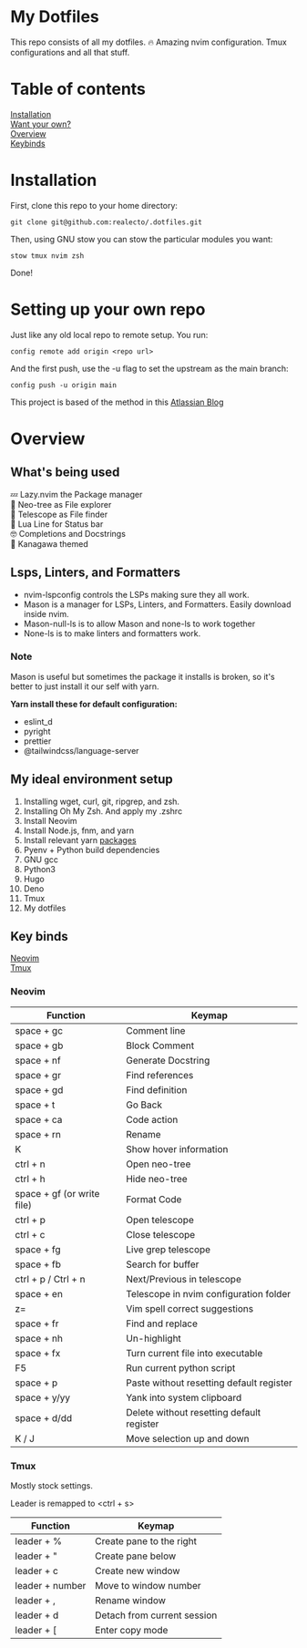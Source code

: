# My Dotfiles

This repo consists of all my dotfiles. 🔥 Amazing nvim configuration. Tmux configurations and all that stuff.

# Table of contents

[Installation](#installation)\
[Want your own?](#setting-up-your-own-repo)\
[Overview](#overview)\
[Keybinds](#key-binds)

# Installation

First, clone this repo to your home directory:

```
git clone git@github.com:realecto/.dotfiles.git
```
Then, using GNU stow you can stow the particular modules you want:
```
stow tmux nvim zsh
```
Done!

# Setting up your own repo

Just like any old local repo to remote setup. You run:

```
config remote add origin <repo url>
```

And the first push, use the -u flag to set the upstream as the main branch:

```
config push -u origin main
```

This project is based of the method in this [Atlassian Blog](https://www.atlassian.com/git/tutorials/dotfiles)

# Overview

## What's being used

💤 Lazy.nvim the Package manager\
📁 Neo-tree as File explorer\
🔭 Telescope as File finder\
🔔 Lua Line for Status bar\
🤓 Completions and Docstrings\
🌊 Kanagawa themed

## Lsps, Linters, and Formatters

- nvim-lspconfig controls the LSPs making sure they all work.
- Mason is a manager for LSPs, Linters, and Formatters. Easily download inside nvim.
- Mason-null-ls is to allow Mason and none-ls to work together
- None-ls is to make linters and formatters work.

### Note

Mason is useful but sometimes the package it installs is broken, so it's better to just install it our self with yarn.

**Yarn install these for default configuration:**

- eslint_d
- pyright
- prettier
- @tailwindcss/language-server

## My ideal environment setup

1. Installing wget, curl, git, ripgrep, and zsh.
2. Installing Oh My Zsh. And apply my .zshrc
3. Install Neovim
4. Install Node.js, fnm, and yarn
5. Install relevant yarn [packages](#note)
6. Pyenv + Python build dependencies
7. GNU gcc
8. Python3
9. Hugo
10. Deno
11. Tmux
12. My dotfiles

## Key binds

[Neovim](#nvim)\
[Tmux](#tmux)

### Neovim

| Function                   | Keymap                                    |
| -------------------------- | ----------------------------------------- |
| space + gc                 | Comment line                              |
| space + gb                 | Block Comment                             |
| space + nf                 | Generate Docstring                        |
| space + gr                 | Find references                           |
| space + gd                 | Find definition                           |
| space + t                  | Go Back                                   |
| space + ca                 | Code action                               |
| space + rn                 | Rename                                    |
| K                          | Show hover information                    |
| ctrl + n                   | Open neo-tree                             |
| ctrl + h                   | Hide neo-tree                             |
| space + gf (or write file) | Format Code                               |
| ctrl + p                   | Open telescope                            |
| ctrl + c                   | Close telescope                           |
| space + fg                 | Live grep telescope                       |
| space + fb                 | Search for buffer                         |
| ctrl + p / Ctrl + n        | Next/Previous in telescope                |
| space + en                 | Telescope in nvim configuration folder    |
| z=                         | Vim spell correct suggestions             |
| space + fr                 | Find and replace                          |
| space + nh                 | Un-highlight                              |
| space + fx                 | Turn current file into executable         |
| F5                         | Run current python script                 |
| space + p                  | Paste without resetting default register  |
| space + y/yy               | Yank into system clipboard                |
| space + d/dd               | Delete without resetting default register |
| K / J                      | Move selection up and down                |

### Tmux

Mostly stock settings.

Leader is remapped to <ctrl + s>

| Function        | Keymap                      |
| --------------- | --------------------------- |
| leader + %      | Create pane to the right    |
| leader + "      | Create pane below           |
| leader + c      | Create new window           |
| leader + number | Move to window number       |
| leader + ,      | Rename window               |
| leader + d      | Detach from current session |
| leader + [      | Enter copy mode             |
